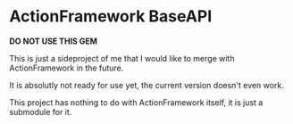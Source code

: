 ActionFramework BaseAPI
=======================

__DO NOT USE THIS GEM__

This is just a sideproject of me that I would like to merge with ActionFramework in the future.

It is absolutly not ready for use yet, the current version doesn't even work. 

This project has nothing to do with ActionFramework itself, it is just a submodule for it.